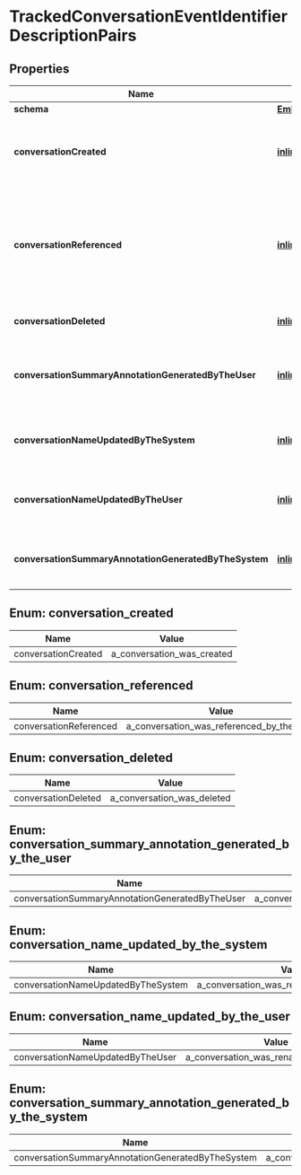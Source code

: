 
# TrackedConversationEventIdentifierDescriptionPairs

## Properties
Name | Type | Description | Notes
------------ | ------------- | ------------- | -------------
**schema** | [**EmbeddedModelSchema**](EmbeddedModelSchema) |  |  [optional]
**conversationCreated** | [**inline**](#ConversationCreated) | The key value pair for an conversation being created. |  [optional]
**conversationReferenced** | [**inline**](#ConversationReferenced) | This means that an conversation was view/used while the user was looking at the default view. |  [optional]
**conversationDeleted** | [**inline**](#ConversationDeleted) | A conversation was deleted |  [optional]
**conversationSummaryAnnotationGeneratedByTheUser** | [**inline**](#ConversationSummaryAnnotationGeneratedByTheUser) | A conversation summary was generated by the user |  [optional]
**conversationNameUpdatedByTheSystem** | [**inline**](#ConversationNameUpdatedByTheSystem) | A conversation was renamed by the system |  [optional]
**conversationNameUpdatedByTheUser** | [**inline**](#ConversationNameUpdatedByTheUser) | A conversation was renamed by the user |  [optional]
**conversationSummaryAnnotationGeneratedByTheSystem** | [**inline**](#ConversationSummaryAnnotationGeneratedByTheSystem) | A conversation summary was generated |  [optional]


<a id="ConversationCreated"></a>
## Enum: conversation_created
Name | Value
---- | -----
conversationCreated | a_conversation_was_created


<a id="ConversationReferenced"></a>
## Enum: conversation_referenced
Name | Value
---- | -----
conversationReferenced | a_conversation_was_referenced_by_the_user


<a id="ConversationDeleted"></a>
## Enum: conversation_deleted
Name | Value
---- | -----
conversationDeleted | a_conversation_was_deleted


<a id="ConversationSummaryAnnotationGeneratedByTheUser"></a>
## Enum: conversation_summary_annotation_generated_by_the_user
Name | Value
---- | -----
conversationSummaryAnnotationGeneratedByTheUser | a_conversation_summary_annotation_was_generated_by_the_user


<a id="ConversationNameUpdatedByTheSystem"></a>
## Enum: conversation_name_updated_by_the_system
Name | Value
---- | -----
conversationNameUpdatedByTheSystem | a_conversation_was_renamed_by_the_system


<a id="ConversationNameUpdatedByTheUser"></a>
## Enum: conversation_name_updated_by_the_user
Name | Value
---- | -----
conversationNameUpdatedByTheUser | a_conversation_was_renamed_by_the_user


<a id="ConversationSummaryAnnotationGeneratedByTheSystem"></a>
## Enum: conversation_summary_annotation_generated_by_the_system
Name | Value
---- | -----
conversationSummaryAnnotationGeneratedByTheSystem | a_conversation_summary_annotation_was_generated_by_the_system



